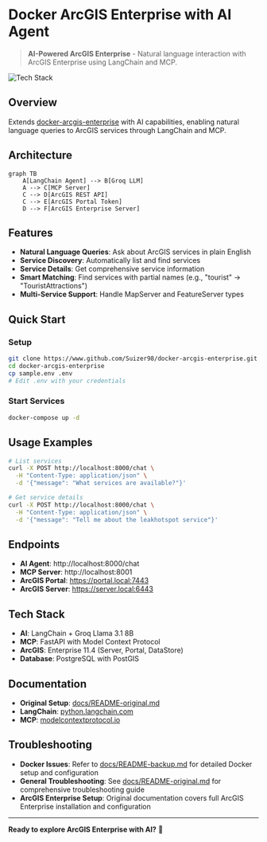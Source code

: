 # Docker ArcGIS Enterprise with AI Agent

> **AI-Powered ArcGIS Enterprise** - Natural language interaction with ArcGIS Enterprise using LangChain and MCP.

![Tech Stack](https://skillicons.dev/icons?i=docker,python,fastapi,postgresql,ubuntu)

## Overview

Extends [docker-arcgis-enterprise](https://github.com/Wildsong/docker-arcgis-enterprise) with AI capabilities, enabling natural language queries to ArcGIS services through LangChain and MCP.

## Architecture

```mermaid
graph TB
    A[LangChain Agent] --> B[Groq LLM]
    A --> C[MCP Server]
    C --> D[ArcGIS REST API]
    C --> E[ArcGIS Portal Token]
    D --> F[ArcGIS Enterprise Server]
```

## Features

- **Natural Language Queries**: Ask about ArcGIS services in plain English
- **Service Discovery**: Automatically list and find services
- **Service Details**: Get comprehensive service information
- **Smart Matching**: Find services with partial names (e.g., "tourist" → "TouristAttractions")
- **Multi-Service Support**: Handle MapServer and FeatureServer types

## Quick Start

### Setup
```bash
git clone https://www.github.com/Suizer98/docker-arcgis-enterprise.git
cd docker-arcgis-enterprise
cp sample.env .env
# Edit .env with your credentials
```

### Start Services
```bash
docker-compose up -d
```

## Usage Examples

```bash
# List services
curl -X POST http://localhost:8000/chat \
  -H "Content-Type: application/json" \
  -d '{"message": "What services are available?"}'

# Get service details
curl -X POST http://localhost:8000/chat \
  -H "Content-Type: application/json" \
  -d '{"message": "Tell me about the leakhotspot service"}'
```

## Endpoints

- **AI Agent**: http://localhost:8000/chat
- **MCP Server**: http://localhost:8001
- **ArcGIS Portal**: https://portal.local:7443
- **ArcGIS Server**: https://server.local:6443

## Tech Stack

- **AI**: LangChain + Groq Llama 3.1 8B
- **MCP**: FastAPI with Model Context Protocol
- **ArcGIS**: Enterprise 11.4 (Server, Portal, DataStore)
- **Database**: PostgreSQL with PostGIS

## Documentation

- **Original Setup**: [docs/README-original.md](docs/README-original.md)
- **LangChain**: [python.langchain.com](https://python.langchain.com/)
- **MCP**: [modelcontextprotocol.io](https://modelcontextprotocol.io/)

## Troubleshooting

- **Docker Issues**: Refer to [docs/README-backup.md](docs/README-backup.md) for detailed Docker setup and configuration
- **General Troubleshooting**: See [docs/README-original.md](docs/README-original.md) for comprehensive troubleshooting guide
- **ArcGIS Enterprise Setup**: Original documentation covers full ArcGIS Enterprise installation and configuration

---

**Ready to explore ArcGIS Enterprise with AI?** 🚀
